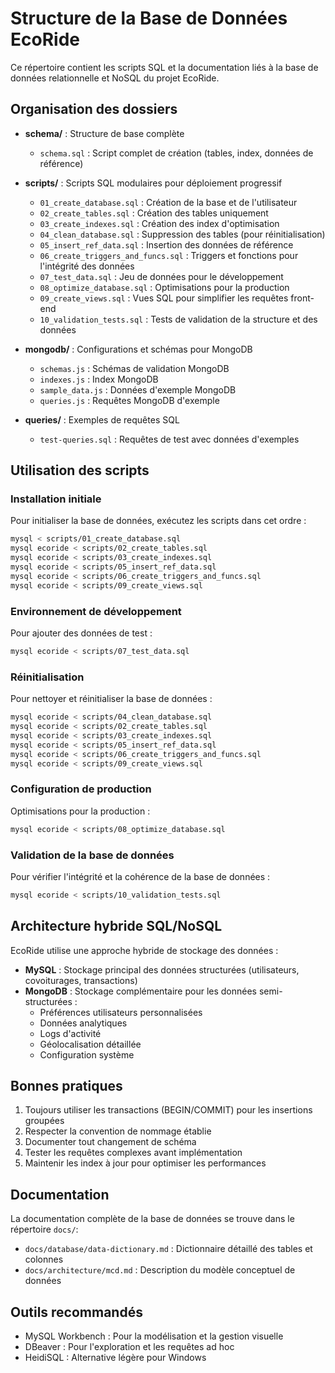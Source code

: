 # Structure de la Base de Données EcoRide

Ce répertoire contient les scripts SQL et la documentation liés à la base de données relationnelle et NoSQL du projet EcoRide.

## Organisation des dossiers

- **schema/** : Structure de base complète
  - `schema.sql` : Script complet de création (tables, index, données de référence)

- **scripts/** : Scripts SQL modulaires pour déploiement progressif
  - `01_create_database.sql` : Création de la base et de l'utilisateur
  - `02_create_tables.sql` : Création des tables uniquement
  - `03_create_indexes.sql` : Création des index d'optimisation
  - `04_clean_database.sql` : Suppression des tables (pour réinitialisation)
  - `05_insert_ref_data.sql` : Insertion des données de référence
  - `06_create_triggers_and_funcs.sql` : Triggers et fonctions pour l'intégrité des données
  - `07_test_data.sql` : Jeu de données pour le développement
  - `08_optimize_database.sql` : Optimisations pour la production
  - `09_create_views.sql` : Vues SQL pour simplifier les requêtes front-end
  - `10_validation_tests.sql` : Tests de validation de la structure et des données

- **mongodb/** : Configurations et schémas pour MongoDB
  - `schemas.js` : Schémas de validation MongoDB 
  - `indexes.js` : Index MongoDB
  - `sample_data.js` : Données d'exemple MongoDB
  - `queries.js` : Requêtes MongoDB d'exemple

- **queries/** : Exemples de requêtes SQL
  - `test-queries.sql` : Requêtes de test avec données d'exemples

## Utilisation des scripts

### Installation initiale

Pour initialiser la base de données, exécutez les scripts dans cet ordre :

```bash
mysql < scripts/01_create_database.sql
mysql ecoride < scripts/02_create_tables.sql
mysql ecoride < scripts/03_create_indexes.sql
mysql ecoride < scripts/05_insert_ref_data.sql
mysql ecoride < scripts/06_create_triggers_and_funcs.sql
mysql ecoride < scripts/09_create_views.sql
```

### Environnement de développement

Pour ajouter des données de test :

```bash
mysql ecoride < scripts/07_test_data.sql
```

### Réinitialisation 

Pour nettoyer et réinitialiser la base de données :

```bash
mysql ecoride < scripts/04_clean_database.sql
mysql ecoride < scripts/02_create_tables.sql
mysql ecoride < scripts/03_create_indexes.sql
mysql ecoride < scripts/05_insert_ref_data.sql
mysql ecoride < scripts/06_create_triggers_and_funcs.sql
mysql ecoride < scripts/09_create_views.sql
```

### Configuration de production

Optimisations pour la production :

```bash
mysql ecoride < scripts/08_optimize_database.sql
```

### Validation de la base de données

Pour vérifier l'intégrité et la cohérence de la base de données :

```bash
mysql ecoride < scripts/10_validation_tests.sql
```

## Architecture hybride SQL/NoSQL

EcoRide utilise une approche hybride de stockage des données :

- **MySQL** : Stockage principal des données structurées (utilisateurs, covoiturages, transactions)
- **MongoDB** : Stockage complémentaire pour les données semi-structurées :
  - Préférences utilisateurs personnalisées
  - Données analytiques
  - Logs d'activité
  - Géolocalisation détaillée
  - Configuration système

## Bonnes pratiques

1. Toujours utiliser les transactions (BEGIN/COMMIT) pour les insertions groupées
2. Respecter la convention de nommage établie
3. Documenter tout changement de schéma
4. Tester les requêtes complexes avant implémentation
5. Maintenir les index à jour pour optimiser les performances

## Documentation

La documentation complète de la base de données se trouve dans le répertoire `docs/`:

- `docs/database/data-dictionary.md` : Dictionnaire détaillé des tables et colonnes
- `docs/architecture/mcd.md` : Description du modèle conceptuel de données

## Outils recommandés

- MySQL Workbench : Pour la modélisation et la gestion visuelle
- DBeaver : Pour l'exploration et les requêtes ad hoc
- HeidiSQL : Alternative légère pour Windows 